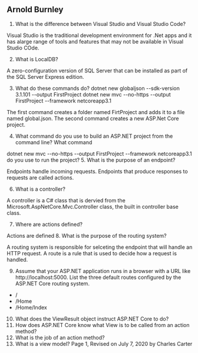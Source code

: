 ## Arnold Burnley




1. What is the difference between Visual Studio and Visual Studio Code?

Visual Studio is the traditional development environment for .Net apps and it has  alarge range of tools and features that may not be available
in Visual Studio COde. 

2. What is LocalDB?

A zero-configuration version of SQL Server that can be installed as part of the SQL Server Express edition.

3. What do these commands do?
dotnet new globaljson --sdk-version 3.1.101 --output FirstProject
dotnet new mvc --no-https --output FirstProject --framework netcoreapp3.1

The first command creates a folder named FirtProject and adds it to a file named global.json. The second command creates a new ASP.Net Core project.

4. What command do you use to build an ASP.NET project from the command line? What command

dotnet new mvc --no-https --output FirstProject --framework netcoreapp3.1
do you use to run the project?
5. What is the purpose of an endpoint?

Endpoints handle incoming requests. Endpoints that produce responses to requests are called actions. 

6. What is a controller?

A controller is a C# class that is dervied from the Microsoft.AspNetCore.Mvc.Controller class, the built in controller base class. 

7. Where are actions defined?

Actions are defined 
8. What is the purpose of the routing system?

A routing system is responsible for selceting the endpoint that will handle an HTTP request. 
A route is a rule that is used to decide how a request is handled. 

9. Assume that your ASP.NET application runs in a browser with a URL like http://localhost:5000.
List the three default routes configured by the ASP.NET Core routing system.

* /
* /Home
* /Home/Index

10. What does the ViewResult object instruct ASP.NET Core to do?
11. How does ASP.NET Core know what View is to be called from an action method?
12. What is the job of an action method?
13. What is a view model?
Page 1, Revised on July 7, 2020 by Charles Carter